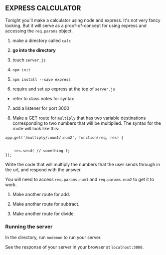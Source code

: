 ## EXPRESS CALCULATOR

Tonight you'll make a calculator using node and express. It's not very fancy looking. But it will serve as a proof-of-concept for using express and accessing the `req.params` object.


1. make a directory called `calc`

2. **go into the directory**

3. touch `server.js`

4. `npm init`

5. `npm install --save express`

6. require and set up express at the top of `server.js`
  - refer to class notes for syntax

7. add a listener for port 3000

8. Make a GET route for `multiply` that has two variable destinations corresponding to two numbers that will be multiplied. The syntax for the route will look like this:

```
app.get('/multiply/:num1/:num2', function(req, res) {
	

	res.send( // something );
});
```

Write the code that will multiply the numbers that the user sends through in the url, and respond with the answer.

You will need to access `req.params.num1` and `req.params.num2` to get it to work.

1. Make another route for add.

2. Make another route for subtract.

3. Make another route for divide.

### Running the server

In the directory, run `nodemon` to run your server.

See the response of your server in your browser at `localhost:3000`.



